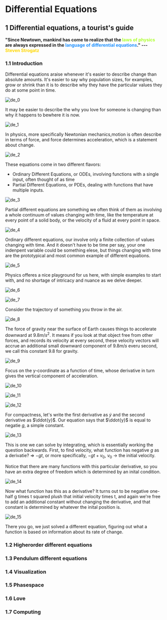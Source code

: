 # Differential Equations

## 1 Differential equations, a tourist's guide

**"Since Newtown, mankind has come to realize that the <span style="color:GreenYellow">laws of physics</span> are always expressed in the <span style="color:DodgerBlue">language of differential equations</span>." --- <span style="color:Gold">Steven Strogatz</span>**

### 1.1 Introduction

Differential equations araise whenever it's easier to describe change than absolute amounts. It's easier to say why population sizes, for examples, grow or shrink than it is to describe why they have the particular values they do at some point in time.

![de_0](./images/de_0.png)

It may be easier to describe the why you love for someone is changing than why it happens to bewhere it is now.

![de_1](./images/de_1.png)

In physics, more specifically Newtonian mechanics,motion is often describe in terms of force, and force determines acceleration, which is a statement about change.

![de_2](./images/de_2.png)

These equations come in two different flavors:

- Ordinary Different Equations, or ODEs, involving functions with a single input, often thought of as time
- Partial Different Equations, or PDEs, dealing with functions that have multiple inputs.

![de_3](./images/de_3.png)

Partial different equations are something we often think of them as involving a whole continuum of values changing with time, like the temperature at every point of a solid body, or the velocity of a fluid at every point in space.

![de_4](./images/de_4.png)

Ordinary different equations, our involve only a finite collection of values changing with time. And it doesn't have to be time per say, your one indenpent variable could be something elese, but things changing with time are the prototypical and most common example of different equations.

![de_5](./images/de_5.png)

Physics offeres a nice playground for us here, with simple examples to start with, and no shortage of intricacy and nuance as we delve deeper.

![de_6](./images/de_6.png)

![de_7](./images/de_7.png)

Consider the trajectory of something you throw in the air.

![de_8](./images/de_8.png)

The force of gravity near the surface of Earth causes things to accelerate downward at $9.8m/s^{2}$. It means if you look at that object free from other forces, and records its velocity at every second, these velocity vectors will accrue an additional small downward component of $9.8m/s$ everu second, we call this constant 9.8 for gravity.

![de_9](./images/de_9.png)

Focus on the y-coordinate as a function of time, whose derivative in turn gives the vertical component of acceleration.

![de_10](./images/de_10.png)

![de_11](./images/de_11.png)

![de_12](./images/de_12.png)

For compactness, let's write the first derivative as $\dot{y}$ and the second derivative as $\ddot{y}$. Our equation says that $\ddot{y}$ is equal to negatie $g$, a simple constant.

![de_13](./images/de_13.png)

This is one we can solve by integrating, which is essentially working the question backwards. First, to find velocity, what function has negative $g$ as a derivatie? => $-gt$, or more specifically, $-gt + v_{0}$, $v_{0}$ -> the initial velocity.

Notice that there are many functions with this particular derivative, so you have an extra degree of freedom which is determined by an inital condition.

![de_14](./images/de_14.png)

Now what function has this as a derivative? It turns out to be negative one-half g times t squared plush that initial velocity times t, and again we're free to add an additional constant without changing the derivative, and that constant is determined by whatever the inital position is.

![de_15](./images/de_15.png)

There you go, we just solved a different equation, figuring out what a function is based on information about its rate of change.

### 1.2 Higherorder different equations

### 1.3 Pendulum different equations

### 1.4 Visualization

### 1.5 Phasespace

### 1.6 Love

### 1.7 Computing
